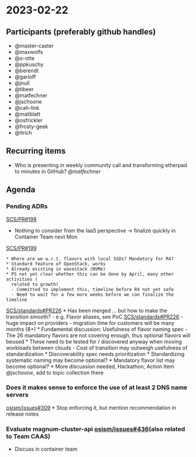 # 2023-02-22
## Participants (preferably github handles)
* @master-caster
* @maxwolfs
* @o-otte
* @ppkuschy
* @berendt
* @garloff
* @jnull
* @tibeer
* @matfechner
* @jschoone
* @cah-link
* @maliblatt
* @osfrickler
* @frosty-geek
* @itrich

## Recurring items
  * Who is presenting in weekly community call and transforming etherpad
    to minutes in GitHub? *@matfechner*

## Agenda

### Pending ADRs

  [SCS/PR#198](https://github.com/SovereignCloudStack/standards/pull/198)

  * Nothing to consider from the IaaS perspective -> finalize quickly in 
    Container Team next Mon

   [SCS/PR#199](https://github.com/SovereignCloudStack/standards/pull/199)

    * Where are we w.r.t. flavors with local SSDs? Mandatory for R4?
    * Standard feature of OpenStack, works
    * Already existing in wavestack (NVMe)
    * PS not yet clear whether this can be done by April, many other activities (
      related to growth)
      - Committed to implement this, timeline before R4 not yet safe
      - Need to wait for a few more weeks before we can finalize the timeline

   [SCS/standards#PR226](https://github.com/SovereignCloudStack/standards/pull/226)
    * Has been merged ... but how to make the transition smooth?
      - e.g. Flavor aliases, see PoC [SCS/standards#PR226](https://github.com/SovereignCloudStack/standards/issues/228) 
      - huge impact on providers
      - migration time for customers will be many months (8+)
    * Fundamental discussion: Usefulness of flavor naming spec
      - The 26 mandatory flavors are not covering enough, thus optional
        flavors will beused
    * These need to be tested for / discovered anyway when moving workloads
      between clouds
       - Cost of transition may outweigh usefulness of standardization
    * Discoverability spec needs prioritization
    * Standardizing systematic naming may become optional?
    * Mandatory flavor list may become optional?
    * More discussion needed, Hackathon, Action Item *@jschoone*, add to 
      topic collection there

### Does it makes sense to enforce the use of at least 2 DNS name servers
   [osism/issues#309](https://github.com/osism/issues/issues/309)
    * Stop enforcing it, but mention recommendation in release notes

### Evaluate magnum-cluster-api [osism/issues#436](https://github.com/osism/issues/issues/436)(also related to Team CAAS)
   * Discuss in container team



